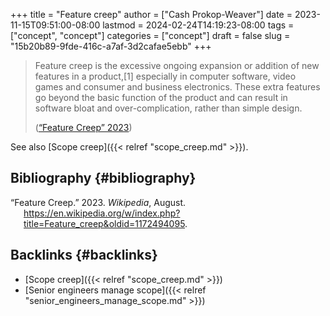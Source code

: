 +++
title = "Feature creep"
author = ["Cash Prokop-Weaver"]
date = 2023-11-15T09:51:00-08:00
lastmod = 2024-02-24T14:19:23-08:00
tags = ["concept", "concept"]
categories = ["concept"]
draft = false
slug = "15b20b89-9fde-416c-a7af-3d2cafae5ebb"
+++

> Feature creep is the excessive ongoing expansion or addition of new features in a product,[1] especially in computer software, video games and consumer and business electronics. These extra features go beyond the basic function of the product and can result in software bloat and over-complication, rather than simple design.
>
> (<a href="#citeproc_bib_item_1">“Feature Creep” 2023</a>)

See also [Scope creep]({{< relref "scope_creep.md" >}}).


## Bibliography {#bibliography}

<style>.csl-entry{text-indent: -1.5em; margin-left: 1.5em;}</style><div class="csl-bib-body">
  <div class="csl-entry"><a id="citeproc_bib_item_1"></a>“Feature Creep.” 2023. <i>Wikipedia</i>, August. <a href="https://en.wikipedia.org/w/index.php?title=Feature_creep&oldid=1172494095">https://en.wikipedia.org/w/index.php?title=Feature_creep&#38;oldid=1172494095</a>.</div>
</div>


## Backlinks {#backlinks}

-   [Scope creep]({{< relref "scope_creep.md" >}})
-   [Senior engineers manage scope]({{< relref "senior_engineers_manage_scope.md" >}})
